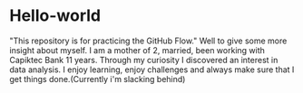 # Hello-world
"This repository is for practicing the GitHub Flow."
Well to give some more insight about myself. I am a mother of 2, married, been working with Capiktec Bank 11 years. 
Through my curiosity I discovered an interest in data analysis. I enjoy learning, enjoy challenges and always make sure that I get things done.(Currently i'm slacking behind)
